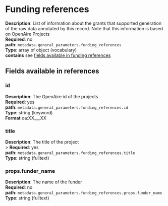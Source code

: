 
# Funding references

**Description**: List of information about the grants that supported generation of the raw data annotated by this record. Note that this information is based on OpenAire Projects <br/> 
**Required**: no <br/>
**path**: `metadata.general_parameters.funding_references` <br/>
**Type**: array of object (vocabulary) <br/>
**contains** see [fields available in funding references](#fields-available-in-references)

## Fields available in references

### id
**Description**: The OpenAire id of the projects <br/> 
**Required**: yes <br/>
**path**: `metadata.general_parameters.funding_references.id` <br/>
**Type**: string (keyword) <br/>
**Format** oa:XX___XX 

### title
**Description**: The title of the project <br/> >
**Required**: yes <br/>
**path**: `metadata.general_parameters.funding_references.title` <br/>
**Type**: string (fulltext) <br/>

### props.funder_name
**Description**: The name of the funder<br/> 
**Required**: no <br/>
**path**: `metadata.general_parameters.funding_references.props.funder_name` <br/>
**Type**: string (fulltext) <br/>

